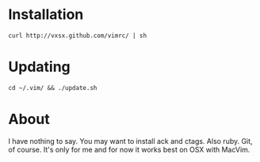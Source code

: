 Installation
============
```
curl http://vxsx.github.com/vimrc/ | sh
```

Updating
========
```
cd ~/.vim/ && ./update.sh
```

About
=====
I have nothing to say.
You may want to install ack and ctags. Also ruby.
Git, of course.
It's only for me and for now it works best on OSX with MacVim.
